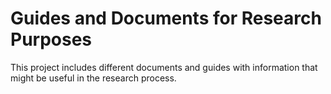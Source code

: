 # Guides and Documents for Research Purposes

This project includes different documents and guides with information that might be useful in the research process. 
